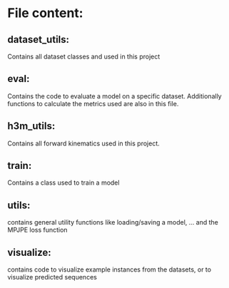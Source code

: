 # File content:



## dataset_utils:
Contains all dataset classes and used in this project

## eval:
Contains the code to evaluate a model on a specific dataset. Additionally functions to calculate the metrics used are also in this file.

## h3m_utils:
Contains all forward kinematics used in this project.

## train:
Contains a class used to train a model

## utils:
contains general utility functions like loading/saving a model, ... and the MPJPE loss function

## visualize:
contains code to visualize example instances from the datasets, or to visualize predicted sequences
